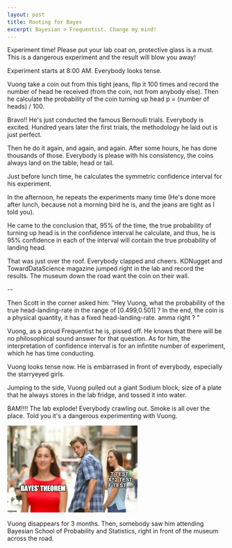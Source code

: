 ```yaml
---
layout: post
title: Rooting for Bayes
excerpt: Bayesian > Frequentist. Change my mind!
---
```



Experiment time! Please put your lab coat on, protective glass is a must. This is a dangerous experiment and the result will blow you away!



Experiment starts at 8:00 AM. Everybody looks tense.

Vuong take a coin out from this tight jeans, flip it 100 times and record the number of head he received (from the coin, not from anybody else). Then he calculate the probability of the coin turning up head p = (number of heads) / 100.

Bravo!! He's just conducted the famous Bernoulli trials. Everybody is excited. Hundred years later the first trials, the methodology he laid out is just perfect.


Then he do it again, and again, and again. After some hours, he has done thousands of those. Everybody is please with his consistency, the coins always land on the table, head or tail.



Just before lunch time, he calculates the symmetric confidence interval for his experiment. 



In the afternoon, he repeats the experiments many time (He's done more after lunch, because not a morning bird he is, and the jeans are tight as I told you).


He came to the conclusion that, 95% of the time, the true probability of turning up head is in the confidence interval he calculate, and thus, he is 95% confidence in each of the interval will contain the true probability of landing head.


That was just over the roof. Everybody clapped and cheers. KDNugget and TowardDataScience magazine jumped right in the lab and record the results. The museum down the road want the coin on their wall.


-- 


Then Scott in the corner asked him: "Hey Vuong, what the probability of the true head-landing-rate in the range of [0.499,0.501] ? In the end, the coin is a physical quantity, it has a fixed head-landing-rate. amma right ? "


Vuong, as a proud Frequentist he is, pissed off. He knows that there will be no philosophical sound answer for that question. As for him, the interpretation of confidence interval is for an infintite number of experiment, which he has time conducting.




Vuong looks tense now. He is embarrased in front of everybody, especially the starryeyed girls.



Jumping to the side, Vuong pulled out a giant Sodium block, size of a plate that he always stores in the lab fridge, and tossed it into water.

BAM!!!! The lab explode! Everybody crawling out. Smoke is all over the place. Told you it's a dangerous experimenting with Vuong.



![image](/images/bayes-meme.png)




Vuong disappears for 3 months. Then, somebody saw him attending Bayesian School of Probability and Statistics, right in front of the museum across the road.




